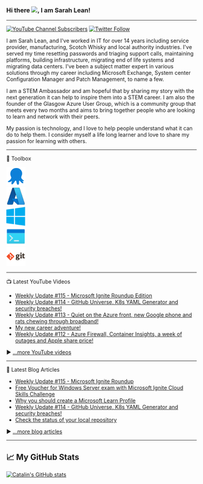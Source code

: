### Hi there <img src="https://raw.githubusercontent.com/MartinHeinz/MartinHeinz/master/wave.gif" width="30px">, I am Sarah Lean!

---

[![YouTube Channel Subscribers](https://img.shields.io/youtube/channel/subscribers/UCQ8U53KvEX2JuCe48MxmV3Q?label=People%20subscribed%20to%20my%20YouTube%20channel&style=social)](https://www.youtube.com/techielass?sub_confirmation=1) [![Twitter Follow](https://img.shields.io/twitter/follow/techielass?label=Twitter%20Followers&style=social)](https://twitter.com/intent/follow?screen_name=techielass)

I am Sarah Lean, and I've worked in IT for over 14 years including service provider, manufacturing, Scotch Whisky and local authority industries. I've served my time resetting passwords and triaging support calls, maintaining platforms, building infrastructure, migrating end of life systems and migrating data centers. I've been a subject matter expert in various solutions through my career including Microsoft Exchange, System center Configuration Manager and Patch Management, to name a few.

I am a STEM Ambassador and am hopeful that by sharing my story with the next generation it can help to inspire them into a STEM career. I am also the founder of the Glasgow Azure User Group, which is a community group that meets every two months and aims to bring together people who are looking to learn and network with their peers.

My passion is technology, and I love to help people understand what it can do to help them. I consider myself a life long learner and love to share my passion for learning with others.

---

🧰 Toolbox

<img src="https://github.com/weeyin83/weeyin83/blob/main/icons/Logo-Blue_140px_rgb.png" alt="Octopus Deploy" width="50" height="50"/><br><img src="https://github.com/weeyin83/weeyin83/blob/main/icons/azure.jpg" alt="Azure" width="50" height="50"/><br><img src="https://github.com/weeyin83/weeyin83/blob/main/icons/windows-logo.png" alt="Microsoft Windows" width="50" height="50"/><br><img src="https://github.com/weeyin83/weeyin83/blob/main/icons/powershell.svg" alt="PowerShell" width="50" height="50"/><br><img src="https://github.com/devicons/devicon/blob/master/icons/git/git-original-wordmark.svg" alt="Git" width="50" height="50"/>

---
📺 Latest YouTube Videos
<!-- YOUTUBE-VIDEOS-LIST:START -->
- [Weekly Update #115 - Microsoft Ignite Roundup Edition](https://www.youtube.com/watch?v=pmy7532oJd4)
- [Weekly Update #114 - GitHub Universe, K8s YAML Generator and security breaches!](https://www.youtube.com/watch?v=TNNQ8AuRkPE)
- [Weekly Update #113 - Quiet on the Azure front, new Google phone and rats chewing through broadband!](https://www.youtube.com/watch?v=4fMS6rgnzVM)
- [My new career adventure!](https://www.youtube.com/watch?v=1koCLaSDDVQ)
- [Weekly Update #112 - Azure Firewall, Container Insights, a week of outages and Apple share price!](https://www.youtube.com/watch?v=EE5ab7UyIDQ)
<!-- YOUTUBE-VIDEOS-LIST:END -->

 ▶ [...more YouTube videos](https://www.youtube.com/channel/techielass?sub_confirmation=1)

---

📘 Latest Blog Articles

<!-- BLOG-POST-LIST:START -->
- [Weekly Update #115 - Microsoft Ignite Roundup](https://www.techielass.com/weekly-update-115/)
- [Free Voucher for Windows Server exam with Microsoft Ignite Cloud Skills Challenge](https://www.techielass.com/free-voucher-for-windows-server-exam-with-microsoft-ignite-cloud-skills-challenge/)
- [Why you should create a Microsoft Learn Profile](https://www.techielass.com/why-you-should-create-a-microsoft-learn-profile/)
- [Weekly Update #114 - GitHub Universe, K8s YAML Generator and security breaches!](https://www.techielass.com/weekly-update-114/)
- [Check the status of your local repository](https://www.techielass.com/check-the-status-of-your-local-repository-2/)
<!-- BLOG-POST-LIST:END -->

▶ [...more blog articles](https://www.techielass.com)

---

## &#x1f4c8; My GitHub Stats

[![Catalin's GitHub stats](https://github-readme-stats.vercel.app/api?username=weeyin83&theme=radical)](https://github.com/anuraghazra/github-readme-stats)

